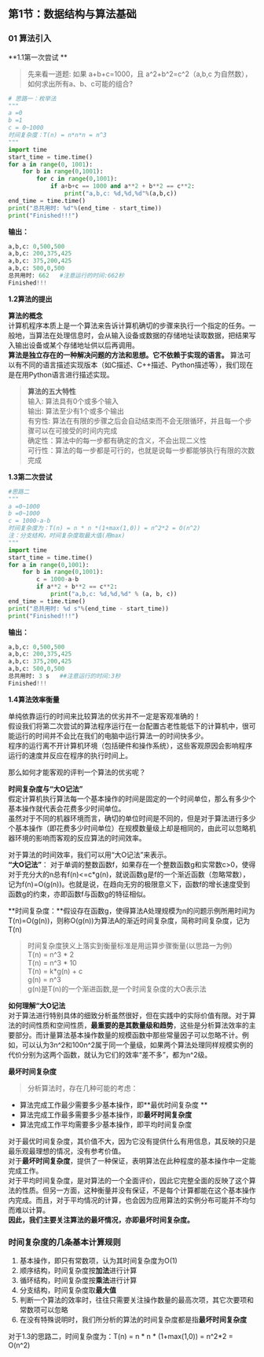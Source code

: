 ## 第1节：数据结构与算法基础
### 01 算法引入
**1.1第一次尝试 **
>先来看一道题:
如果 a+b+c=1000，且 a^2+b^2=c^2（a,b,c 为自然数），如何求出所有a、b、c可能的组合?

```python
# 思路一：枚举法
"""
a =0
b =1
c = 0~1000
时间复杂度：T(n) = n*n*n = n^3
"""
import time
start_time = time.time()
for a in range(0, 1001):
    for b in range(0,1001):
        for c in range(0,1001):
            if a+b+c == 1000 and a**2 + b**2 == c**2:
                print("a,b,c: %d,%d,%d"%(a,b,c))
end_time = time.time()
print("总共用时: %d"%(end_time - start_time))
print("Finished!!!")
```
**输出：**
```python
a,b,c: 0,500,500
a,b,c: 200,375,425
a,b,c: 375,200,425
a,b,c: 500,0,500
总共用时: 662   #注意运行的时间:662秒
Finished!!!
```
**1.2算法的提出**  

**算法的概念**  
计算机程序本质上是一个算法来告诉计算机确切的步骤来执行一个指定的任务。一般地，当算法在处理信息时，会从输入设备或数据的存储地址读取数据，把结果写入输出设备或某个存储地址供以后再调用。  
**算法是独立存在的一种解决问题的方法和思想。它不依赖于实现的语言。** 算法可以有不同的语言描述实现版本（如C描述、C++描述、Python描述等），我们现在是在用Python语言进行描述实现。  
>**算法的五大特性**  
输入: 算法具有0个或多个输入  
输出: 算法至少有1个或多个输出  
有穷性: 算法在有限的步骤之后会自动结束而不会无限循环，并且每一个步骤可以在可接受的时间内完成  
确定性：算法中的每一步都有确定的含义，不会出现二义性  
可行性：算法的每一步都是可行的，也就是说每一步都能够执行有限的次数完成

**1.3第二次尝试**
```python
#思路二
"""
a =0~1000
b =0~1000
c = 1000-a-b
时间复杂度为：T(n) = n * n *(1+max(1,0)) = n^2*2 = O(n^2)
注：分支结构，时间复杂度取最大值(用max)
"""
import time
start_time = time.time()
for a in range(0,1001):
    for b in range(0,1001):
        c = 1000-a-b
        if a**2 + b**2 == c**2:
            print("a,b,c: %d,%d,%d" % (a, b, c))
end_time = time.time()
print("总共用时: %d s"%(end_time - start_time))
print("Finished!!!")
```
**输出：**
```python
a,b,c: 0,500,500
a,b,c: 200,375,425
a,b,c: 375,200,425
a,b,c: 500,0,500
总共用时: 3 s   ##注意运行的时间:3秒
Finished!!!
```

**1.4算法效率衡量**  

单纯依靠运行的时间来比较算法的优劣并不一定是客观准确的！  
假设我们将第二次尝试的算法程序运行在一台配置古老性能低下的计算机中，很可能运行的时间并不会比在我们的电脑中运行算法一的时间快多少。  
程序的运行离不开计算机环境（包括硬件和操作系统），这些客观原因会影响程序运行的速度并反应在程序的执行时间上。

那么如何才能客观的评判一个算法的优劣呢？  

**时间复杂度与“大O记法”**  
假定计算机执行算法每一个基本操作的时间是固定的一个时间单位，那么有多少个基本操作就代表会花费多少时间单位。  
虽然对于不同的机器环境而言，确切的单位时间是不同的，但是对于算法进行多少个基本操作（即花费多少时间单位）在规模数量级上却是相同的，由此可以忽略机器环境的影响而客观的反应算法的时间效率。   

对于算法的时间效率，我们可以用“大O记法”来表示。  
**“大O记法”**： 对于单调的整数函数f，如果存在一个整数函数g和实常数c>0，使得对于充分大的n总有f(n)<=c*g(n)，就说函数g是f的一个渐近函数（忽略常数），记为f(n)=O(g(n))。也就是说，在趋向无穷的极限意义下，函数f的增长速度受到函数g的约束，亦即函数f与函数g的特征相似。

**时间复杂度：**假设存在函数g，使得算法A处理规模为n的问题示例所用时间为T(n)=O(g(n))，则称O(g(n))为算法A的渐近时间复杂度，简称时间复杂度，记为T(n)  
>时间复杂度狭义上落实到衡量标准是用运算步骤衡量(以思路一为例)  
T(n) = n^3 * 2  
T(n) = n^3 * 10  
T(n) = k*g(n) + c  
g(n) = n^3  
g(n)是T(n)的一个渐进函数,是一个时间复杂度的大O表示法  

**如何理解“大O记法**  
对于算法进行特别具体的细致分析虽然很好，但在实践中的实际价值有限。对于算法的时间性质和空间性质，**最重要的是其数量级和趋势**，这些是分析算法效率的主要部分。而计量算法基本操作数量的规模函数中那些常量因子可以忽略不计。例如，可以认为3n^2和100n^2属于同一个量级，如果两个算法处理同样规模实例的代价分别为这两个函数，就认为它们的效率“差不多”，都为n^2级。  

**最坏时间复杂度**  
>分析算法时，存在几种可能的考虑：  
- 算法完成工作最少需要多少基本操作，即**最优时间复杂度 **
- 算法完成工作最多需要多少基本操作，即**最坏时间复杂度**  
- 算法完成工作平均需要多少基本操作，即平均时间复杂度

对于最优时间复杂度，其价值不大，因为它没有提供什么有用信息，其反映的只是最乐观最理想的情况，没有参考价值。  
对于**最坏时间复杂度**，提供了一种保证，表明算法在此种程度的基本操作中一定能完成工作。  
对于平均时间复杂度，是对算法的一个全面评价，因此它完整全面的反映了这个算法的性质。但另一方面，这种衡量并没有保证，不是每个计算都能在这个基本操作内完成。而且，对于平均情况的计算，也会因为应用算法的实例分布可能并不均匀而难以计算。  
**因此，我们主要关注算法的最坏情况，亦即最坏时间复杂度。**  

### **时间复杂度的几条基本计算规则**

1. 基本操作，即只有常数项，认为其时间复杂度为O(1)
2. 顺序结构，时间复杂度按**加法**进行计算
3. 循环结构，时间复杂度按**乘法**进行计算
4. 分支结构，时间复杂度取**最大值**
5. 判断一个算法的效率时，往往只需要关注操作数量的最高次项，其它次要项和常数项可以忽略
6. 在没有特殊说明时，我们所分析的算法的时间复杂度都是指**最坏时间复杂度** 



对于1.3的思路二，时间复杂度为：T(n) = n \* n \* (1+max(1,0)) = n^2*2 = O(n^2)

